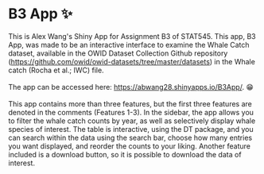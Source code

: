 # B3 App :sparkles:
This is Alex Wang's Shiny App for Assignment B3 of STAT545. This app, B3 App, was made to be an interactive interface to examine the Whale Catch dataset, available in the OWID Dataset Collection Github repository (https://github.com/owid/owid-datasets/tree/master/datasets) in the Whale catch (Rocha et al.; IWC) file.
\
\
The app can be accessed here: https://abwang28.shinyapps.io/B3App/. :grin:
\
\
This app contains more than three features, but the first three features are denoted in the comments (Features 1-3). In the sidebar, the app allows you to filter the whale catch counts by year, as well as selectively display whale species of interest. The table is interactive, using the DT package, and you can search within the data using the search bar, choose how many entries you want displayed, and reorder the counts to your liking. Another feature included is a download button, so it is possible to download the data of interest.